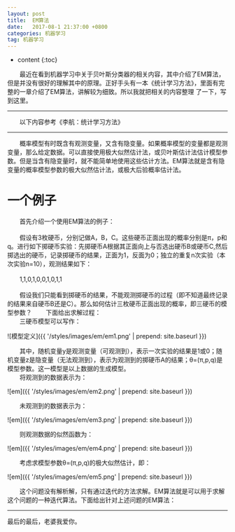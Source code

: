 ```yaml
---
layout: post
title:  EM算法
date:   2017-08-1 21:37:00 +0800
categories: 机器学习
tag: 机器学习
---
```


* content
{:toc}


&emsp;&emsp;最近在看到机器学习中关于贝叶斯分类器的相关内容，其中介绍了EM算法，但是并没有很好的理解其中的原理。正好手头有一本《统计学习方法》，里面有完整的一章介绍了EM算法，讲解较为细致。所以我就把相关的内容整理 了一下，写到这里。
<hr>
&emsp;&emsp;以下内容参考《李航：统计学习方法》
<hr>
&emsp;&emsp;概率模型有时既含有观测变量，又含有隐变量。如果概率模型的变量都是观测变量，那么给定数据。可以直接使用极大似然估计法，或贝叶斯估计法估计模型参数。但是当含有隐变量时，就不能简单地使用这些估计方法。EM算法就是含有隐变量的概率模型参数的极大似然估计法，或极大后验概率估计法。<br>

一个例子
====================================

&emsp;&emsp;首先介绍一个使用EM算法的例子：<br><br>
&emsp;&emsp;假设有3枚硬币，分别记做A，B，C。这些硬币正面出现的概率分别是π，p和q。进行如下掷硬币实验：先掷硬币A根据其正面向上与否选出硬币B或硬币C,然后掷选出的硬币，记录掷硬币的结果，正面为1，反面为0；独立的重复n次实验（本次实验n=10），观测结果如下：<br><br>
&emsp;&emsp;1,1,0,1,0,0,1,0,1,1<br><br>
&emsp;&emsp;假设我们只能看到掷硬币的结果，不能观测掷硬币的过程（即不知道最终记录的结果来自硬币B还是C）。那么如何估计三枚硬币正面出现的概率，即三硬币的模型参数？
&emsp;&emsp;下面给出求解过程：<br>
&emsp;&emsp;三硬币模型可以写作：<br>

![模型定义]({{ '/styles/images/em/em1.png' | prepend: site.baseurl }})

&emsp;&emsp;其中，随机变量y是观测变量（可观测到），表示一次实验的结果是1或0；随机变量z是隐变量（无法观测到），表示为观测到的掷硬币A的结果；θ=(π,p,q)是模型参数。这一模型是以上数据的生成模型。<br>
&emsp;&emsp;将观测到的数据表示为：<br>

![em]({{ '/styles/images/em/em2.png' | prepend: site.baseurl }})

&emsp;&emsp;未观测到的数据表示为：<br>

![em]({{ '/styles/images/em/em3.png' | prepend: site.baseurl }})

&emsp;&emsp;则观测数据的似然函数为：<br>

![em]({{ '/styles/images/em/em4.png' | prepend: site.baseurl }})

&emsp;&emsp;考虑求模型参数θ=(π,p,q)的极大似然估计，即：<br>

![em]({{ '/styles/images/em/em5.png' | prepend: site.baseurl }})

&emsp;&emsp;这个问题没有解析解，只有通过迭代的方法求解。EM算法就是可以用于求解这个问题的一种迭代算法。下面给出针对上述问题的EM算法：

<hr>
​最后的最后，老婆我爱你。








